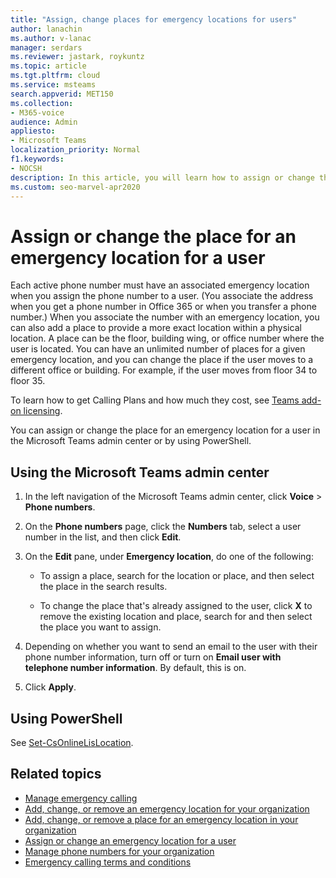 ```yaml
---
title: "Assign, change places for emergency locations for users"
author: lanachin
ms.author: v-lanac
manager: serdars
ms.reviewer: jastark, roykuntz
ms.topic: article
ms.tgt.pltfrm: cloud
ms.service: msteams
search.appverid: MET150
ms.collection: 
- M365-voice
audience: Admin
appliesto:
- Microsoft Teams
localization_priority: Normal
f1.keywords:
- NOCSH
description: In this article, you will learn how to assign or change the place for an emergency location for users in your organization.
ms.custom: seo-marvel-apr2020
---
```


# Assign or change the place for an emergency location for a user

Each active phone number must have an associated emergency location when you assign the phone number to a user. (You associate the address when you get a phone number in Office 365 or when you transfer a phone number.) When you associate the number with an emergency location, you can also add a place to provide a more exact location within a physical location. A place can be the floor, building wing, or office number where the user is located. You can have an unlimited number of places for a given emergency location, and you can change the place if the user moves to a different office or building. For example, if the user moves from floor 34 to floor 35.
  
To learn how to get Calling Plans and how much they cost, see [Teams add-on licensing](teams-add-on-licensing/microsoft-teams-add-on-licensing.md).
  
You can assign or change the place for an emergency location for a user in the Microsoft Teams admin center or by using PowerShell.

## Using the Microsoft Teams admin center

1. In the left navigation of the Microsoft Teams admin center, click **Voice** > **Phone numbers**.

2. On the **Phone numbers** page, click the **Numbers** tab, select a user number in the list, and then click **Edit**.

3. On the **Edit** pane, under **Emergency location**, do one of the following:

    - To assign a place, search for the location or place, and then select the place in the search results.

    - To change the place that's already assigned to the user, click **X** to remove the existing location and place, search for and then select the place you want to assign.

4. Depending on whether you want to send an email to the user with their phone number information, turn off or turn on **Email user with telephone number information**. By default, this is on.

5. Click **Apply**.

## Using PowerShell

See [Set-CsOnlineLisLocation](https://docs.microsoft.com/powershell/module/skype/set-csonlinelislocation).
    
## Related topics

- [Manage emergency calling](what-are-emergency-locations-addresses-and-call-routing.md)
- [Add, change, or remove an emergency location for your organization](add-change-remove-emergency-location-organization.md)
- [Add, change, or remove a place for an emergency location in your organization](add-change-remove-emergency-place-organization.md)
- [Assign or change an emergency location for a user](assign-change-emergency-location-user.md)
- [Manage phone numbers for your organization](/microsoftteams/manage-phone-numbers-for-your-organization)
- [Emergency calling terms and conditions](/microsoftteams/emergency-calling-terms-and-conditions)

